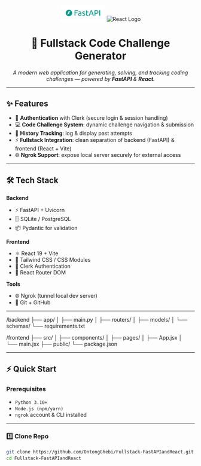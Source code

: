 <div align="center">
  <img src="https://raw.githubusercontent.com/fastapi/fastapi/master/docs/en/docs/img/logo-margin/logo-teal.png" width="120" alt="FastAPI Logo"/>
  <img src="https://upload.wikimedia.org/wikipedia/commons/a/a7/React-icon.svg" width="120" alt="React Logo"/>
  <h1>🚀 Fullstack Code Challenge Generator</h1>
  <p><i>A modern web application for generating, solving, and tracking coding challenges — powered by <b>FastAPI</b> & <b>React</b>.</i></p>
</div>

---

## ✨ Features

- 🔐 **Authentication** with Clerk (secure login & session handling)  
- 💻 **Code Challenge System**: dynamic challenge navigation & submission  
- 📜 **History Tracking**: log & display past attempts  
- ⚡ **Fullstack Integration**: clean separation of backend (FastAPI) & frontend (React + Vite)  
- 🌐 **Ngrok Support**: expose local server securely for external access  

---

## 🛠️ Tech Stack

**Backend**
- ⚡ FastAPI + Uvicorn  
- 🗄️ SQLite / PostgreSQL  
- 📦 Pydantic for validation  

**Frontend**
- ⚛️ React 19 + Vite  
- 🎨 Tailwind CSS / CSS Modules  
- 🔑 Clerk Authentication  
- 🔀 React Router DOM  

**Tools**
- 🌐 Ngrok (tunnel local dev server)  
- 🐙 Git + GitHub  

---

/backend
 ├── app/
 │   ├── main.py
 │   ├── routers/
 │   ├── models/
 │   └── schemas/
 └── requirements.txt

/frontend
 ├── src/
 │   ├── components/
 │   ├── pages/
 │   ├── App.jsx
 │   └── main.jsx
 ├── public/
 └── package.json

---

## ⚡ Quick Start

### Prerequisites
- `Python 3.10+`
- `Node.js (npm/yarn)`
- `ngrok` account & CLI installed

---

### 1️⃣ Clone Repo
```bash
git clone https://github.com/OntongGhebi/Fullstack-FastAPIandReact.git
cd Fullstack-FastAPIandReact
